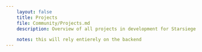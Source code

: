 ```yaml
---
    layout: false
    title: Projects
    file: Community/Projects.md
    description: Overview of all projects in development for Starsiege

    notes: this will rely entierely on the backend
---
```


